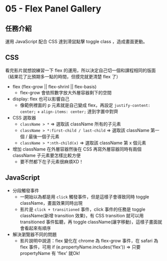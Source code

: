 # 05 - Flex Panel Gallery
## 任務介紹
運用 JavaScript 配合 CSS 達到滑鼠點擊 toggle class ，造成畫面更動。
## CSS
看完影片就想說練習一下 flex 的運用，所以決定自己切一個和課程相同的版面（結果花了比預期多一點的時間，但摸完就更清楚 flex 了）
- flex (flex-grow || flex-shrinl || flex-basis)
  - flex-grow 會依照數字放大外層容器剩下的空間
- display: flex 也可以影響自己
  - 像範例裡面的 p 元素就是自己變成 flex，再設定 `justify-content: center;` + `align-items: center;` 達到字置中對齊
- CSS 選取器
  - `className > *` => 選取該 className 所有的子元素
  - `className > *:first-child / last-child` => 選取該 className 第一個 / 最後一個子元素
  - `className > *:nth-child(x)` => 選取該 className 第 x 個元素
- 增加 className 在外層容器然後在 CSS 再寫外層容器同時有兩個 className 子元素要怎樣比較方便
  - 要不然都下在子元素很麻煩XD！
## JavaScript 
- 分段觸發事件
  - 一開始以為都是用 `click` 觸發事件，但是這樣子會導致同時 toggle className，畫面效果同時出現
  - 影片是 `click + transitioned` 事件，click 事件的任務是 toggle className(新增 transition 效果)，有 CSS transition 就可以用 transitioned 事件監聽，再 toggle className(讓字移動)，這樣子畫面就會看起來有順序
- 解決瀏覽器不同的問題
  - 影片說明中說道：flex 變化在 chrome 為 flex-grow 事件，在 safari 為 flex 事件，可用 if (e.propertyName.includes('flex')) => 只要 propertyName 有 'flex' 就Ok!
